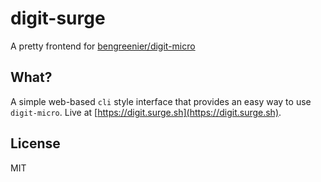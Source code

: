 # digit-surge

A pretty frontend for [bengreenier/digit-micro](https://github.com/bengreenier/digit-micro)

## What?

A simple web-based `cli` style interface that provides an easy way to use `digit-micro`. Live at [https://digit.surge.sh](https://digit.surge.sh).

## License

MIT